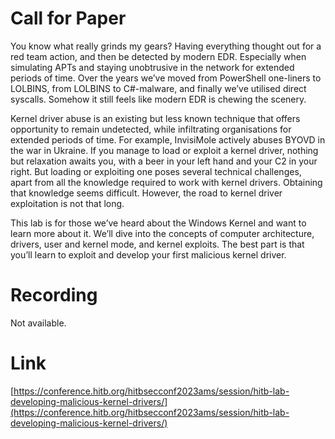 # Call for Paper

You know what really grinds my gears? Having everything thought out for a red team action, and then be detected by modern EDR. Especially when simulating APTs and staying unobtrusive in the network for extended periods of time. Over the years we’ve moved from PowerShell one-liners to LOLBINS, from LOLBINS to C#-malware, and finally we’ve utilised direct syscalls. Somehow it still feels like modern EDR is chewing the scenery.

Kernel driver abuse is an existing but less known technique that offers opportunity to remain undetected, while infiltrating organisations for extended periods of time. For example, InvisiMole actively abuses BYOVD in the war in Ukraine. If you manage to load or exploit a kernel driver, nothing but relaxation awaits you, with a beer in your left hand and your C2 in your right. But loading or exploiting one poses several technical challenges, apart from all the knowledge required to work with kernel drivers. Obtaining that knowledge seems difficult. However, the road to kernel driver exploitation is not that long.

This lab is for those we’ve heard about the Windows Kernel and want to learn more about it. We’ll dive into the concepts of computer architecture, drivers, user and kernel mode, and kernel exploits. The best part is that you’ll learn to exploit and develop your first malicious kernel driver.

# Recording

Not available.

# Link

[https://conference.hitb.org/hitbsecconf2023ams/session/hitb-lab-developing-malicious-kernel-drivers/](https://conference.hitb.org/hitbsecconf2023ams/session/hitb-lab-developing-malicious-kernel-drivers/)